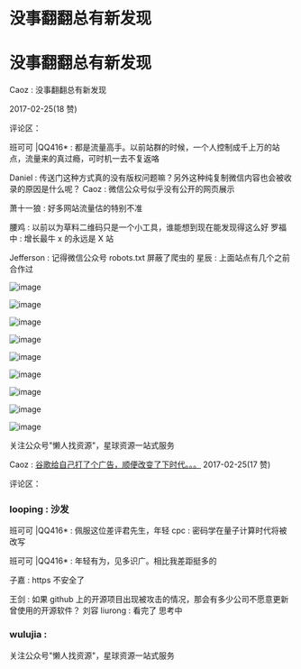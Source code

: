 # 没事翻翻总有新发现

# 没事翻翻总有新发现

Caoz : 没事翻翻总有新发现

2017-02-25(18 赞)

评论区：

班可可 |QQ416* : 都是流量高手。以前站群的时候，一个人控制成千上万的站点，流量来的真过瘾，可时机一去不复返咯

Daniel : 传送门这种方式真的没有版权问题嘛？另外这种纯复制微信内容也会被收录的原因是什么呢？ Caoz : 微信公众号似乎没有公开的网页展示

萧十一狼 : 好多网站流量估的特别不准

腰鸡 : 以前以为草料二维码只是一个小工具，谁能想到现在能发现得这么好 罗福中 : 增长最牛 x 的永远是 X 站

Jefferson : 记得微信公众号 robots.txt 屏蔽了爬虫的 星辰 : 上面站点有几个之前合作过

![image](img/Image_609.png)

![image](img/Image_610.png)

![image](img/Image_611.png)

![image](img/Image_612.png)

![image](img/Image_613.png)

![image](img/Image_614.png)

![image](img/Image_615.png)

![image](img/Image_616.png)

![image](img/Image_617.png)

关注公众号"懒人找资源"，星球资源一站式服务

Caoz : [谷歌给自己打了个广告，顺便改变了下时代。。。](https://mp.weixin.qq.com/s/Tncd-vNfvqvarVNRBB-vjQ) 2017-02-25(17 赞)

评论区：

### looping : 沙发

班可可 |QQ416* : 佩服这位差评君先生，年轻 cpc : 密码学在量子计算时代将被改写

班可可 |QQ416* : 年轻有为，见多识广。相比我差距挺多的

子嘉 : https 不安全了

王剑 : 如果 github 上的开源项目出现被攻击的情况，那会有多少公司不愿意更新曾使用的开源软件？ 刘容 liurong : 看完了 思考中

### wulujia :

关注公众号"懒人找资源"，星球资源一站式服务